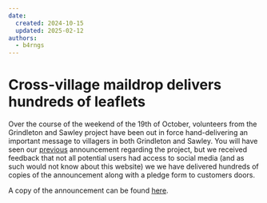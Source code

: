 ```yaml
---
date:
  created: 2024-10-15
  updated: 2025-02-12
authors:
  - b4rngs
---
```

# Cross-village maildrop delivers hundreds of leaflets

Over the course of the weekend of the 19th of October, volunteers from the Grindleton and Sawley project have been out in force hand-delivering an important message to villagers in both Grindleton and Sawley. You will have seen our [previous](2.md) announcement regarding the project, but we received feedback that not all potential users had access to social media (and as such would not know about this website) we we have delivered hundreds of copies of the announcement along with a pledge form to customers doors.

A copy of the announcement can be found [here](/uploads/b4rngs_maildrop_oct24.pdf).
